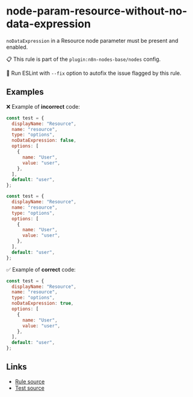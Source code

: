 [//]: # "File generated from a template. Do not edit this file directly."

# node-param-resource-without-no-data-expression

`noDataExpression` in a Resource node parameter must be present and enabled.

📋 This rule is part of the `plugin:n8n-nodes-base/nodes` config.

🔧 Run ESLint with `--fix` option to autofix the issue flagged by this rule.

## Examples

❌ Example of **incorrect** code:

```js
const test = {
  displayName: "Resource",
  name: "resource",
  type: "options",
  noDataExpression: false,
  options: [
    {
      name: "User",
      value: "user",
    },
  ],
  default: "user",
};

const test = {
  displayName: "Resource",
  name: "resource",
  type: "options",
  options: [
    {
      name: "User",
      value: "user",
    },
  ],
  default: "user",
};
```

✅ Example of **correct** code:

```js
const test = {
  displayName: "Resource",
  name: "resource",
  type: "options",
  noDataExpression: true,
  options: [
    {
      name: "User",
      value: "user",
    },
  ],
  default: "user",
};
```

## Links

- [Rule source](../../lib/rules/node-param-resource-without-no-data-expression.ts)
- [Test source](../../tests/node-param-resource-without-no-data-expression.test.ts)
